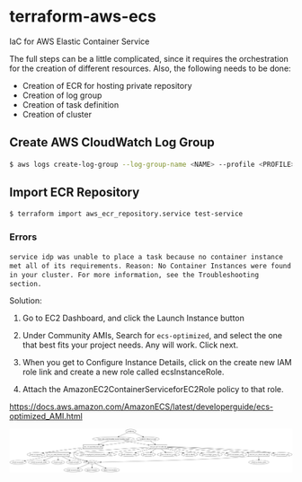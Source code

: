 # terraform-aws-ecs
IaC for AWS Elastic Container Service

The full steps can be a little complicated, since it requires the orchestration for the creation of different resources. Also, the following needs to be done:

- Creation of ECR for hosting private repository
- Creation of log group
- Creation of task definition
- Creation of cluster

## Create AWS CloudWatch Log Group 

```bash
$ aws logs create-log-group --log-group-name <NAME> --profile <PROFILE> --region ap-southeast-1
```


## Import ECR Repository

```bash
$ terraform import aws_ecr_repository.service test-service
```


### Errors
```
service idp was unable to place a task because no container instance met all of its requirements. Reason: No Container Instances were found in your cluster. For more information, see the Troubleshooting section.
```

Solution:

1. Go to EC2 Dashboard, and click the Launch Instance button
2. Under Community AMIs, Search for `ecs-optimized`, and select the one that best fits your project needs. Any will work. Click next.

3. When you get to Configure Instance Details, click on the create new IAM role link and create a new role called ecsInstanceRole.

4. Attach the AmazonEC2ContainerServiceforEC2Role policy to that role.

https://docs.aws.amazon.com/AmazonECS/latest/developerguide/ecs-optimized_AMI.html

![Graph](./graph.png)